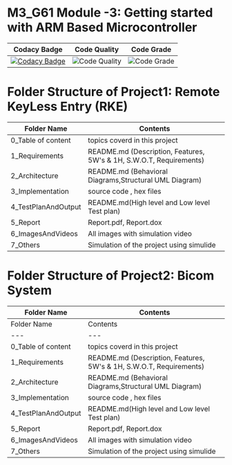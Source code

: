 # M3_G61 Module -3: Getting started with ARM Based Microcontroller

|Codacy Badge | Code Quality | Code Grade |
|--|--|--|
|[![Codacy Badge](https://app.codacy.com/project/badge/Grade/c83b4f99da644ef48d7ae5ed81634b64)](https://www.codacy.com/gh/Aashishkalra19/M3_G61/dashboard?utm_source=github.com&amp;utm_medium=referral&amp;utm_content=Aashishkalra19/M3_G61&amp;utm_campaign=Badge_Grade)|![Code Quality](https://api.codiga.io/project/31911/status/svg)|![Code Grade](https://api.codiga.io/project/31911/score/svg)|

# Folder Structure of Project1: Remote KeyLess Entry (RKE)
| Folder Name | Contents |
|---|---|
| 0_Table of content | topics coverd in this project |
| 1_Requirements | README.md (Description, Features, 5W's & 1H, S.W.O.T, Requirements)  |
| 2_Architecture | README.md (Behavioral Diagrams,Structural UML Diagram) |
| 3_Implementation | source code , hex files |
| 4_TestPlanAndOutput | README.md(High level and Low level Test plan) |
| 5_Report | Report.pdf, Report.dox |
| 6_ImagesAndVideos | All images with simulation video |
| 7_Others | Simulation of the project using simulide|

# Folder Structure of Project2: Bicom System
| Folder Name | Contents |
|---|---|
| Folder Name | Contents |
|---|---|
| 0_Table of content | topics coverd in this project |
| 1_Requirements | README.md (Description, Features, 5W's & 1H, S.W.O.T, Requirements)  |
| 2_Architecture | README.md (Behavioral Diagrams,Structural UML Diagram) |
| 3_Implementation | source code , hex files |
| 4_TestPlanAndOutput | README.md(High level and Low level Test plan) |
| 5_Report | Report.pdf, Report.dox |
| 6_ImagesAndVideos | All images with simulation video |
| 7_Others | Simulation of the project using simulide|
 
